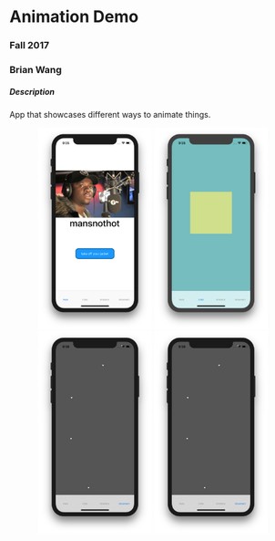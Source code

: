 # Animation Demo

### Fall 2017
### Brian Wang

##### Description
App that showcases different ways to animate things.

<p align="center">
    <img src="./screen1.png" width=200px> <img src="./screen2.png" width=200px> <img src="./screen4.png" width=200px> <img src="./screen4.png" width=200px>
</p>

